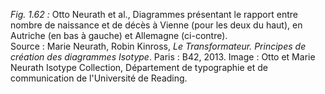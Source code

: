 *Fig. 1.62 :* Otto Neurath et al., Diagrammes présentant le rapport entre nombre de naissance et de décès à Vienne (pour les deux du haut), en Autriche (en bas à gauche) et Allemagne (ci-contre).  
Source : Marie Neurath, Robin Kinross, *Le Transformateur. Principes de création des diagrammes Isotype*. Paris : B42, 2013. Image : Otto et Marie Neurath Isotype Collection, Département de typographie et de communication de l'Université de Reading.